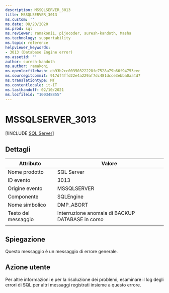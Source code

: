 ```yaml
---
description: MSSQLSERVER_3013
title: MSSQLSERVER_3013
ms.custom: ''
ms.date: 08/20/2020
ms.prod: sql
ms.reviewer: ramakoni1, pijocoder, suresh-kandoth, Masha
ms.technology: supportability
ms.topic: reference
helpviewer_keywords:
- 3013 (Database Engine error)
ms.assetid: ''
author: suresh-kandoth
ms.author: ramakoni
ms.openlocfilehash: eb93b2cc00350322228fe7528a79b66f94753eec
ms.sourcegitcommit: 917df4ffd22e4a229af7dc481dcce3ebba0aa4d7
ms.translationtype: MT
ms.contentlocale: it-IT
ms.lasthandoff: 02/10/2021
ms.locfileid: "100348855"
---
```

# <a name="mssqlserver_3013"></a>MSSQLSERVER_3013
 [!INCLUDE [SQL Server](../../includes/applies-to-version/sqlserver.md)]

## <a name="details"></a>Dettagli

|Attributo|Valore|
|---|---|
|Nome prodotto|SQL Server|
|ID evento|3013|
|Origine evento|MSSQLSERVER|
|Componente|SQLEngine|
|Nome simbolico|DMP_ABORT|
|Testo del messaggio|Interruzione anomala di BACKUP DATABASE in corso|
||

## <a name="explanation"></a>Spiegazione

Questo messaggio è un messaggio di errore generale.

## <a name="user-action"></a>Azione utente

Per altre informazioni e per la risoluzione dei problemi, esaminare il log degli errori di SQL per altri messaggi registrati insieme a questo errore.
